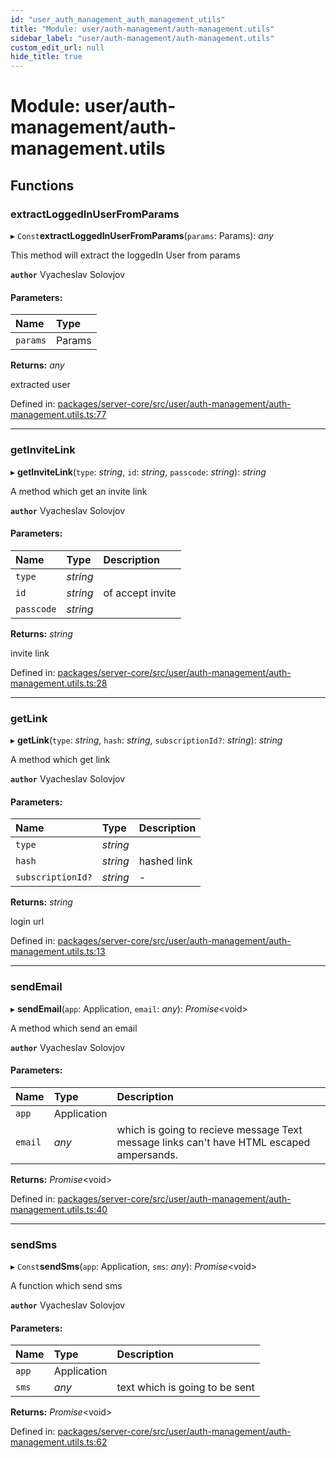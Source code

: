 ```yaml
---
id: "user_auth_management_auth_management_utils"
title: "Module: user/auth-management/auth-management.utils"
sidebar_label: "user/auth-management/auth-management.utils"
custom_edit_url: null
hide_title: true
---
```


# Module: user/auth-management/auth-management.utils

## Functions

### extractLoggedInUserFromParams

▸ `Const`**extractLoggedInUserFromParams**(`params`: Params): *any*

This method will extract the loggedIn User from params

**`author`** Vyacheslav Solovjov

#### Parameters:

| Name | Type |
| :------ | :------ |
| `params` | Params |

**Returns:** *any*

extracted user

Defined in: [packages/server-core/src/user/auth-management/auth-management.utils.ts:77](https://github.com/xr3ngine/xr3ngine/blob/7e8e151f1/packages/server-core/src/user/auth-management/auth-management.utils.ts#L77)

___

### getInviteLink

▸ **getInviteLink**(`type`: *string*, `id`: *string*, `passcode`: *string*): *string*

A method which get an invite link

**`author`** Vyacheslav Solovjov

#### Parameters:

| Name | Type | Description |
| :------ | :------ | :------ |
| `type` | *string* |  |
| `id` | *string* | of accept invite |
| `passcode` | *string* |  |

**Returns:** *string*

invite link

Defined in: [packages/server-core/src/user/auth-management/auth-management.utils.ts:28](https://github.com/xr3ngine/xr3ngine/blob/7e8e151f1/packages/server-core/src/user/auth-management/auth-management.utils.ts#L28)

___

### getLink

▸ **getLink**(`type`: *string*, `hash`: *string*, `subscriptionId?`: *string*): *string*

A method which get link

**`author`** Vyacheslav Solovjov

#### Parameters:

| Name | Type | Description |
| :------ | :------ | :------ |
| `type` | *string* |  |
| `hash` | *string* | hashed link |
| `subscriptionId?` | *string* | - |

**Returns:** *string*

login url

Defined in: [packages/server-core/src/user/auth-management/auth-management.utils.ts:13](https://github.com/xr3ngine/xr3ngine/blob/7e8e151f1/packages/server-core/src/user/auth-management/auth-management.utils.ts#L13)

___

### sendEmail

▸ **sendEmail**(`app`: Application, `email`: *any*): *Promise*<void\>

A method which send an email

**`author`** Vyacheslav Solovjov

#### Parameters:

| Name | Type | Description |
| :------ | :------ | :------ |
| `app` | Application |  |
| `email` | *any* | which is going to recieve message Text message links can't have HTML escaped ampersands. |

**Returns:** *Promise*<void\>

Defined in: [packages/server-core/src/user/auth-management/auth-management.utils.ts:40](https://github.com/xr3ngine/xr3ngine/blob/7e8e151f1/packages/server-core/src/user/auth-management/auth-management.utils.ts#L40)

___

### sendSms

▸ `Const`**sendSms**(`app`: Application, `sms`: *any*): *Promise*<void\>

A function which send sms

**`author`** Vyacheslav Solovjov

#### Parameters:

| Name | Type | Description |
| :------ | :------ | :------ |
| `app` | Application |  |
| `sms` | *any* | text which is going to be sent |

**Returns:** *Promise*<void\>

Defined in: [packages/server-core/src/user/auth-management/auth-management.utils.ts:62](https://github.com/xr3ngine/xr3ngine/blob/7e8e151f1/packages/server-core/src/user/auth-management/auth-management.utils.ts#L62)

